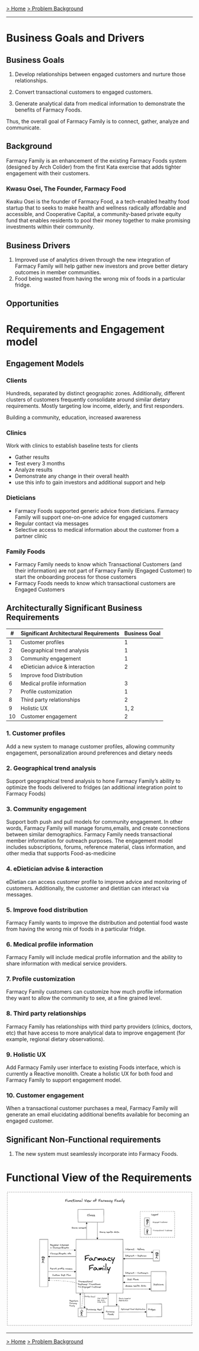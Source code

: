 [> Home](../README.md)   [> Problem Background](README.md)

---

# Business Goals and Drivers


## Business Goals

1. Develop relationships between engaged customers and nurture those relationships.

2. Convert transactional customers to engaged customers.

3. Generate analytical data from medical information to demonstrate the benefits of Farmacy Foods.

Thus, the overall goal of Farmacy Family is to connect, gather, analyze and communicate. 

## Background

Farmacy Family is an enhancement of the existing Farmacy Foods system (designed by Arch Colider) from the first Kata exercise that adds tighter engagement with their customers.


### Kwasu Osei, The Founder, Farmacy Food

Kwaku Osei is the founder of Farmacy Food, a a tech-enabled healthy food startup that to seeks to make health and wellness radically affordable and accessible, and Cooperative Capital, a community-based private equity fund that enables residents to pool their money together to make promising investments within their community.

## Business Drivers 

1. Improved use of analytics driven through the new integration
of Farmacy Family will help gather new investors and prove
better dietary outcomes in member communities.
2. Food being wasted from having the wrong mix of foods in a particular fridge.

## Opportunities

# Requirements and Engagement model

## Engagement Models

### Clients

Hundreds, separated by distinct geographic zones. Additionally, different clusters of customers frequently consolidate around similar dietary requirements. Mostly targeting low income, elderly, and first responders.

Building a community, education, increased awareness

### Clinics 

Work with clinics to establish baseline tests for clients

- Gather results
- Test every 3 months
- Analyze results 
- Demonstrate any change in their overall health
- use this info to gain investors and additional support and help

### Dieticians

- Farmacy Foods supported generic advice from dieticians. Farmacy Family
will support one-on-one advice for engaged customers
- Regular contact via messages
- Selective access to medical information about the customer from a partner
clinic

### Family Foods

- Farmacy Family needs to know which Transactional Customers (and their
information) are not part of Farmacy Family (Engaged Customer) to start the
onboarding process for those customers
- Farmacy Foods needs to know which transactional customers are Engaged Customers

## Architecturally Significant Business Requirements

| # | Significant Architectural Requirements | Business Goal |
|----|----|----|
| 1 | Customer profiles | 1 |
| 2 | Geographical trend analysis  | 1 |
| 3 | Community engagement  | 1 |
| 4 | eDietician advice & interaction  | 2 |
| 5 | Improve food Distribution  |  |
| 6 | Medical profile information  | 3 |
| 7 | Profile customization  | 1 |
| 8 | Third party relationships   | 2 |
| 9 | Holistic UX   | 1, 2 |
| 10 | Customer engagement   |  2 |


### 1. Customer profiles

Add a new system to manage customer profiles, allowing community
engagement, personalization around preferences and dietary needs

### 2. Geographical trend analysis

Support geographical trend analysis to hone Farmacy Family’s ability to
optimize the foods delivered to fridges (an additional integration point to
Farmacy Foods)

### 3. Community engagement

Support both push and pull models for community engagement. In other
words, Farmacy Family will manage forums,emails, and create connections
between similar demographics. Farmacy Family needs transactional member
information for outreach purposes. The engagement model includes
subscriptions, forums, reference material, class information, and other media
that supports Food-as-medicine

### 4. eDietician advise & interaction

eDietian can access customer profile to improve advice and
monitoring of customers. Additionally, the customer and dietitian can
interact via messages.

### 5. Improve food distribution

Farmacy Family wants to improve the distribution and potential food
waste from having the wrong mix of foods in a particular fridge.

### 6. Medical profile information

Farmacy Family will include medical profile information and the
ability to share information with medical service providers.

### 7. Profile customization

Farmacy Family customers can customize how much profile
information they want to allow the community to see, at a fine grained
level.

### 8. Third party relationships

Farmacy Family has relationships with third party providers (clinics,
doctors, etc) that have access to more analytical data to improve
engagement (for example, regional dietary observations).

### 9. Holistic UX

Add Farmacy Family user interface to existing Foods interface, which
is currently a Reactive monolith. Create a holistic UX for both food and
Farmacy Family to support engagement model.

### 10. Customer engagement

When a transactional customer purchases a meal, Farmacy Family will generate an email elucidating additional benefits available for becoming an engaged customer.


## Significant Non-Functional requirements 

1. The new system must seamlessly incorporate into Farmacy Foods.

# Functional View of the Requirements

![Function View of the requirements](../assets/diagrams/FunctionalView.png)



------

[> Home](../README.md)   [> Problem Background](README.md) 

